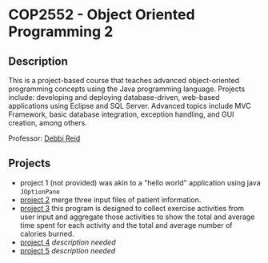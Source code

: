 # COP2552 - Object Oriented Programming 2

## Description
This is a project-based course that teaches advanced object-oriented programming concepts using the Java programming language. Projects include: developing and deploying database-driven, web-based applications using Eclipse and SQL Server. Advanced topics include MVC Framework, basic database integration, exception handling, and GUI creation, among others.

Professor: [Debbi Reid](https://www.sfcollege.edu/ite/contact/index) 

## Projects
- project 1 (not provided) was akin to a "hello world" application using java `JOptionPane`
- [project 2](https://github.com/nasumilu-owner/cop2552/tree/main/project2) merge three input files of patient information. 
- [project 3](https://github.com/nasumilu-owner/cop2552/tree/main/project3) this program is designed to collect exercise activities from user input and aggregate those activities to show the total and average time spent for each activity and the total and average number of calories burned.
- [project 4](https://github.com/nasumilu-owner/cop2552/tree/main/project4) *description needed*
- [project 5](https://github.com/nasumilu-owner/cop2552/tree/main/project5) *description needed*

[^1]:https://catalog.sfcollege.edu/preview_course.php?catoid=4&coid=1664&print